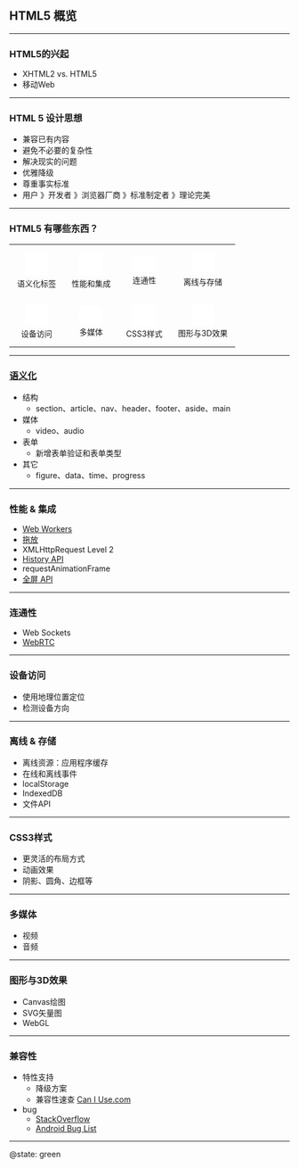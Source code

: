 ## HTML5 概览

---

### HTML5的兴起

* XHTML2 vs. HTML5
* 移动Web

---

### HTML 5 设计思想

* 兼容已有内容
* 避免不必要的复杂性
* 解决现实的问题
* 优雅降级
* 尊重事实标准
* 用户 》开发者 》浏览器厂商 》标准制定者 》理论完美

---

### HTML5 有哪些东西？

<style>
.reveal table.html5 {
    margin: 0 auto;
}
.html5 img {
    width: 3em;
}
table.html5 td {
    text-align: center;
    padding: 1em;
}
</style>
<table class="html5">
    <tr>
        <td><img src="img/html5/semantics.svg?1"><br>语义化标签</td>
        <td><img src="img/html5/integration.svg?1"><br>性能和集成</td>
        <td><img src="img/html5/connectivity.svg?1"><br>连通性</td>
        <td><img src="img/html5/offline.svg?1"><br>离线与存储</td>
    </tr>
    <tr>
        <td><img src="img/html5/device.svg?1"><br>设备访问</td>
        <td><img src="img/html5/multimedia.svg?1"><br>多媒体</td>
        <td><img src="img/html5/css3.svg?1"><br>CSS3样式</td>
        <td><img src="img/html5/3d.svg?1"><br>图形与3D效果</td>
    </tr>
</table>

---

### [语义化](/demos/html5/semantics.html)

* 结构
    * section、article、nav、header、footer、aside、main
* 媒体
    * video、audio
* 表单
    * 新增表单验证和表单类型
* 其它
    * figure、data、time、progress

---

### 性能 & 集成

* [Web Workers](http://html5demos.com/worker)
* [拖放](http://html5demos.com/dnd-upload)
* XMLHttpRequest Level 2
* [History API](http://html5demos.com/history/second)
* requestAnimationFrame
* [全屏 API](http://davidwalsh.name/demo/fullscreen.php)

---

### 连通性

* Web Sockets
* [WebRTC](http://www.clicktorelease.com/code/optical-flow-webrtc/)

---

### 设备访问

* 使用地理位置定位
* 检测设备方向

---

### 离线 & 存储

* 离线资源：应用程序缓存
* 在线和离线事件
* localStorage
* IndexedDB
* 文件API

---

### CSS3样式

* 更灵活的布局方式
* 动画效果
* 阴影、圆角、边框等

---

### 多媒体

* 视频
* 音频

---

### 图形与3D效果

* Canvas绘图
* SVG矢量图
* WebGL

---
### 兼容性

* 特性支持
    * 降级方案
    * 兼容性速查 [Can I Use.com](http://caniuse.com/)
* bug
    * [StackOverflow](http://stackoverflow.com/)
    * [Android Bug List](https://code.google.com/p/android/issues/list)

---

@state: green

<p style="font-size:6em"><i class="fa fa-comments"></i></p>
